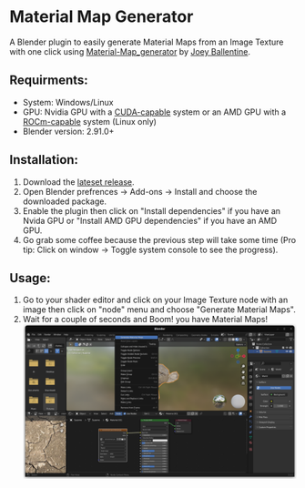 # Material Map Generator

  
A Blender plugin to easily generate Material Maps from an Image Texture with one click using [Material-Map_generator](https://github.com/joeyballentine/Material-Map-Generator) by [Joey Ballentine](https://github.com/joeyballentine).

## Requirments:
* System: Windows/Linux
* GPU: Nvidia GPU with a [CUDA-capable](https://developer.nvidia.com/cuda-zone) system or an AMD GPU with a [ROCm-capable](https://rocmdocs.amd.com/en/latest/Installation_Guide/Installation_new.html) system (Linux only)
* Blender version: 2.91.0+

## Installation:
1. Download the [lateset release](https://github.com/YahiaAngelo/MaterialMapGenerator/releases/latest).
2. Open Blender prefrences -> Add-ons -> Install and choose the downloaded package.
3. Enable the plugin then click on "Install dependencies" if you have an Nvida GPU or "Install AMD GPU dependencies" if you have an AMD GPU.
4. Go grab some coffee because the previous step will take some time (Pro tip: Click on window -> Toggle system console to see the progress).

## Usage:

1. Go to your shader editor and click on your Image Texture node with an image then click on "node" menu and choose "Generate Material Maps".
2. Wait for a couple of seconds and Boom! you have Material Maps!
![Preview1](https://github.com/YahiaAngelo/MaterialMapGenerator/blob/master/preview/preview1.png?raw=true)
